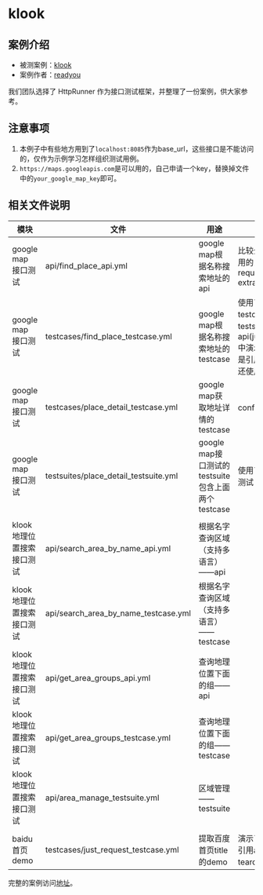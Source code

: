 # klook

## 案例介绍

- 被测案例：[klook](https://www.klook.com/)
- 案例作者：[readyou](https://github.com/readyou)

我们团队选择了 HttpRunner 作为接口测试框架，并整理了一份案例，供大家参考。

## 注意事项

1. 本例子中有些地方用到了`localhost:8085`作为base_url，这些接口是不能访问的，仅作为示例学习怎样组织测试用例。
2. `https://maps.googleapis.com`是可以用的，自己申请一个key，替换掉文件中的`your_google_map_key`即可。

## 相关文件说明

模块 | 文件 | 用途 | 备注
---|----|------|------
google map 接口测试 | api/find_place_api.yml | google map根据名称搜索地址的api | 比较全面地使用了api可以使用的关键字：name, base_url, request, variables, validate, extract
google map 接口测试 | testcases/find_place_testcase.yml | google map根据名称搜索地址的testcase | 使用了testcase标准的写法：testcase由teststep组成，teststep中引用api(just_request_testcase.yml中演示了直接使用request而不是引用api的方式)。teststep中还使用了variables。
google map 接口测试 | testcases/place_detail_testcase.yml | google map获取地址详情的testcase | config中使用variables
google map 接口测试 | testsuites/place_detail_testsuite.yml | google map接口测试的testsuite包含上面两个testcase | 使用了多种方式来做数据驱动测试
 | | 
klook地理位置搜索接口测试 | api/search_area_by_name_api.yml | 根据名字查询区域（支持多语言）——api | 
klook地理位置搜索接口测试 | api/search_area_by_name_testcase.yml | 根据名字查询区域（支持多语言）——testcase |
klook地理位置搜索接口测试 | api/get_area_groups_api.yml | 查询地理位置下面的组——api |
klook地理位置搜索接口测试 | api/get_area_groups_testcase.yml | 查询地理位置下面的组——testcase |
klook地理位置搜索接口测试 | api/area_manage_testsuite.yml | 区域管理——testsuite |
 | | 
baidu首页demo | testcases/just_request_testcase.yml | 提取百度首页title的demo | 演示了直接使用request而不是引用api的方式，使用了teardown_hooks的使用

完整的案例访问[地址](https://git.umlife.net/utils/apimeter/-/tree/master/docs/examples/demo-klook)。
